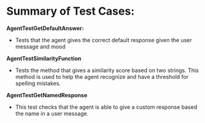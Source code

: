 # **Summary of Test Cases:**

**AgentTestGetDefaultAnswer:**
* Tests that the agent gives the correct default response given the user message and mood

**AgentTestSimilarityFunction**
* Tests the method that gives a similarity score based on two strings. This method is used to help the agent recognize and have a threshold for spelling mistakes.

**AgentTestGetNamedResponse**
* This test checks that the agent is able to give a custom response based the name in a user message.

